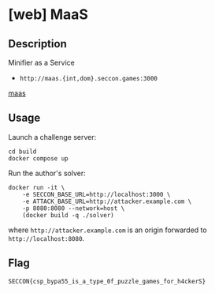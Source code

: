# [web] MaaS

## Description

Minifier as a Service

- `http://maas.{int,dom}.seccon.games:3000`

[maas](files/maas)

## Usage

Launch a challenge server:

```
cd build
docker compose up
```

Run the author's solver:

```
docker run -it \
    -e SECCON_BASE_URL=http://localhost:3000 \
    -e ATTACK_BASE_URL=http://attacker.example.com \
    -p 8080:8080 --network=host \
    (docker build -q ./solver)
```

where `http://attacker.example.com` is an origin forwarded to `http://localhost:8080`.

## Flag

```
SECCON{csp_bypa55_is_a_type_0f_puzzle_games_for_h4ckerS}
```
